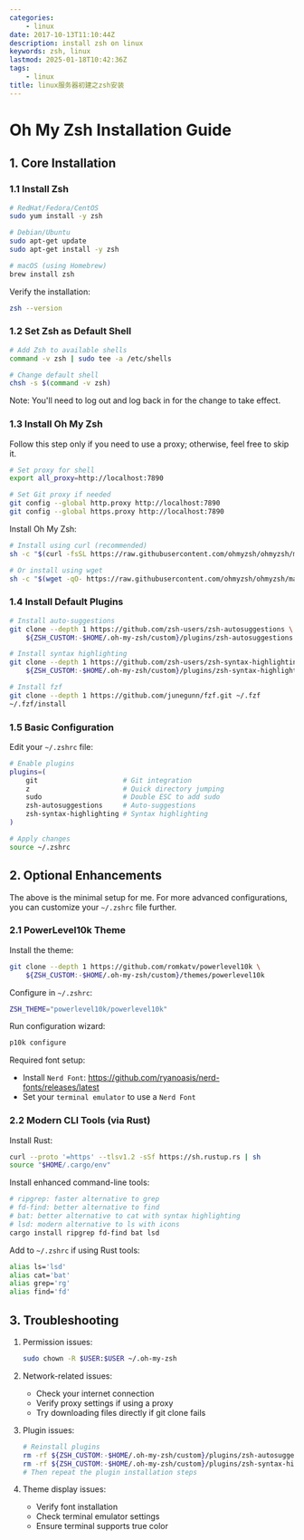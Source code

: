```yaml
---
categories:
    - linux
date: 2017-10-13T11:10:44Z
description: install zsh on linux
keywords: zsh, linux
lastmod: 2025-01-18T10:42:36Z
tags:
    - linux
title: linux服务器初建之zsh安装
---
```




# Oh My Zsh Installation Guide

## 1. Core Installation

### 1.1 Install Zsh

```bash
# RedHat/Fedora/CentOS
sudo yum install -y zsh

# Debian/Ubuntu
sudo apt-get update
sudo apt-get install -y zsh

# macOS (using Homebrew)
brew install zsh
```

Verify the installation:

```bash
zsh --version
```

### 1.2 Set Zsh as Default Shell

```bash
# Add Zsh to available shells
command -v zsh | sudo tee -a /etc/shells

# Change default shell
chsh -s $(command -v zsh)
```

Note: You'll need to log out and log back in for the change to take effect.

### 1.3 Install Oh My Zsh

Follow this step only if you need to use a proxy; otherwise, feel free to skip it.

```bash
# Set proxy for shell
export all_proxy=http://localhost:7890

# Set Git proxy if needed
git config --global http.proxy http://localhost:7890
git config --global https.proxy http://localhost:7890
```

Install Oh My Zsh:

```bash
# Install using curl (recommended)
sh -c "$(curl -fsSL https://raw.githubusercontent.com/ohmyzsh/ohmyzsh/master/tools/install.sh)"

# Or install using wget
sh -c "$(wget -qO- https://raw.githubusercontent.com/ohmyzsh/ohmyzsh/master/tools/install.sh)"
```

### 1.4 Install Default Plugins

```bash
# Install auto-suggestions
git clone --depth 1 https://github.com/zsh-users/zsh-autosuggestions \
    ${ZSH_CUSTOM:-$HOME/.oh-my-zsh/custom}/plugins/zsh-autosuggestions

# Install syntax highlighting
git clone --depth 1 https://github.com/zsh-users/zsh-syntax-highlighting \
    ${ZSH_CUSTOM:-$HOME/.oh-my-zsh/custom}/plugins/zsh-syntax-highlighting

# Install fzf
git clone --depth 1 https://github.com/junegunn/fzf.git ~/.fzf
~/.fzf/install
```

### 1.5 Basic Configuration

Edit your `~/.zshrc` file:

```bash
# Enable plugins
plugins=(
    git                     # Git integration
    z                       # Quick directory jumping
    sudo                    # Double ESC to add sudo
    zsh-autosuggestions     # Auto-suggestions
    zsh-syntax-highlighting # Syntax highlighting
)

# Apply changes
source ~/.zshrc
```

## 2. Optional Enhancements

The above is the minimal setup for me. For more advanced configurations, you can customize your `~/.zshrc` file further.

### 2.1 PowerLevel10k Theme

Install the theme:

```bash
git clone --depth 1 https://github.com/romkatv/powerlevel10k \
    ${ZSH_CUSTOM:-$HOME/.oh-my-zsh/custom}/themes/powerlevel10k
```

Configure in `~/.zshrc`:

```bash
ZSH_THEME="powerlevel10k/powerlevel10k"
```

Run configuration wizard:

```bash
p10k configure
```

Required font setup:

- Install `Nerd Font`: https://github.com/ryanoasis/nerd-fonts/releases/latest
- Set your `terminal emulator` to use a `Nerd Font`

### 2.2 Modern CLI Tools (via Rust)

Install Rust:

```bash
curl --proto '=https' --tlsv1.2 -sSf https://sh.rustup.rs | sh
source "$HOME/.cargo/env"
```

Install enhanced command-line tools:

```bash
# ripgrep: faster alternative to grep
# fd-find: better alternative to find
# bat: better alternative to cat with syntax highlighting
# lsd: modern alternative to ls with icons
cargo install ripgrep fd-find bat lsd
```

Add to `~/.zshrc` if using Rust tools:

```bash
alias ls='lsd'
alias cat='bat'
alias grep='rg'
alias find='fd'
```

## 3. Troubleshooting

1. Permission issues:

    ```bash
    sudo chown -R $USER:$USER ~/.oh-my-zsh
    ```

2. Network-related issues:

    - Check your internet connection
    - Verify proxy settings if using a proxy
    - Try downloading files directly if git clone fails

3. Plugin issues:

    ```bash
    # Reinstall plugins
    rm -rf ${ZSH_CUSTOM:-$HOME/.oh-my-zsh/custom}/plugins/zsh-autosuggestions
    rm -rf ${ZSH_CUSTOM:-$HOME/.oh-my-zsh/custom}/plugins/zsh-syntax-highlighting
    # Then repeat the plugin installation steps
    ```

4. Theme display issues:

    - Verify font installation
    - Check terminal emulator settings
    - Ensure terminal supports true color
